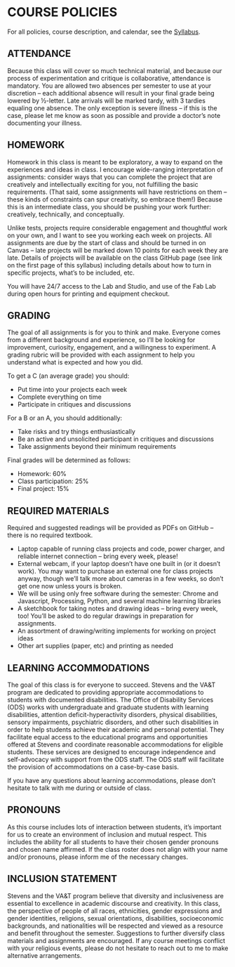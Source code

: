COURSE POLICIES
====

For all policies, course description, and calendar, see the [Syllabus](https://github.com/jeffThompson/CreativeProgramming2/blob/master/Syllabus.pdf).

## ATTENDANCE  
Because this class will cover so much technical material, and because our process of experimentation and critique is collaborative, attendance is mandatory. You are allowed two absences per semester to use at your discretion – each additional absence will result in your final grade being lowered by ½-letter. Late arrivals will be marked tardy, with 3 tardies equaling one absence. The only exception is severe illness – if this is the case, please let me know as soon as possible and provide a doctor’s note documenting your illness.

## HOMEWORK  
Homework in this class is meant to be exploratory, a way to expand on the experiences and ideas in class. I encourage wide-ranging interpretation of assignments: consider ways that you can complete the project that are creatively and intellectually exciting for you, not fulfilling the basic requirements. (That said, some assignments will have restrictions on them – these kinds of constraints can spur creativity, so embrace them!) Because this is an intermediate class, you should be pushing your work further: creatively, technically, and conceptually. 

Unlike tests, projects require considerable engagement and thoughtful work on your own, and I want to see you working each week on projects. All assignments are due by the start of class and should be turned in on Canvas – late projects will be marked down 10 points for each week they are late. Details of projects will be available on the class GitHub page (see link on the first page of this syllabus) including details about how to turn in specific projects, what’s to be included, etc.

You will have 24/7 access to the Lab and Studio, and use of the Fab Lab during open hours for printing and equipment checkout.

## GRADING  
The goal of all assignments is for you to think and make. Everyone comes from a different background and experience, so I’ll be looking for improvement, curiosity, engagement, and a willingness to experiment. A grading rubric will be provided with each assignment to help you understand what is expected and how you did.

To get a C (an average grade) you should:  

* Put time into your projects each week  
* Complete everything on time  
* Participate in critiques and discussions  

For a B or an A, you should additionally:

* Take risks and try things enthusiastically  
* Be an active and unsolicited participant in critiques and discussions  
* Take assignments beyond their minimum requirements  

Final grades will be determined as follows:  

* Homework: 60%  
* Class participation: 25%  
* Final project: 15%  
 
## REQUIRED MATERIALS  
Required and suggested readings will be provided as PDFs on GitHub – there is no required textbook.

* Laptop capable of running class projects and code, power charger, and reliable internet connection – bring every week, please!  
* External webcam, if your laptop doesn’t have one built in (or it doesn’t work). You may want to purchase an external one for class projects anyway, though we’ll talk more about cameras in a few weeks, so don’t get one now unless yours is broken.  
* We will be using only free software during the semester: Chrome and Javascript, Processing, Python, and several machine learning libraries  
* A sketchbook for taking notes and drawing ideas – bring every week, too! You’ll be asked to do regular drawings in preparation for assignments.  
* An assortment of drawing/writing implements for working on project ideas  
* Other art supplies (paper, etc) and printing as needed  

## LEARNING ACCOMMODATIONS  
The goal of this class is for everyone to succeed. Stevens and the VA&T program are dedicated to providing appropriate accommodations to students with documented disabilities. The Office of Disability Services (ODS) works with undergraduate and graduate students with learning disabilities, attention deficit-hyperactivity disorders, physical disabilities, sensory impairments, psychiatric disorders, and other such disabilities in order to help students achieve their academic and personal potential. They facilitate equal access to the educational programs and opportunities offered at Stevens and coordinate reasonable accommodations for eligible students. These services are designed to encourage independence and self-advocacy with support from the ODS staff. The ODS staff will facilitate the provision of accommodations on a case-by-case basis. 

If you have any questions about learning accommodations, please don’t hesitate to talk with me during or outside of class.

## PRONOUNS  
As this course includes lots of interaction between students, it’s important for us to create an environment of inclusion and mutual respect. This includes the ability for all students to have their chosen gender pronouns and chosen name affirmed. If the class roster does not align with your name and/or pronouns, please inform me of the necessary changes. 
 
## INCLUSION STATEMENT  
Stevens and the VA&T program believe that diversity and inclusiveness are essential to excellence in academic discourse and creativity. In this class, the perspective of people of all races, ethnicities, gender expressions and gender identities, religions, sexual orientations, disabilities, socioeconomic backgrounds, and nationalities will be respected and viewed as a resource and benefit throughout the semester. Suggestions to further diversify class materials and assignments are encouraged. If any course meetings conflict with your religious events, please do not hesitate to reach out to me to make alternative arrangements.
